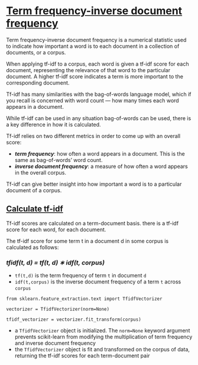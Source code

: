 # [Term frequency-inverse document frequency](https://www.codecademy.com/paths/build-chatbots-with-python/tracks/retrieval-based-chatbots/modules/language-and-topic-modeling-chatbots/lessons/language-model-tf-idf/exercises/what-is-tfidf)
Term frequency-inverse document frequency is a numerical statistic used to indicate how important a word is to each document in a collection of documents, or a corpus.

When applying tf-idf to a corpus, each word is given a tf-idf score for each document, representing the relevance of that word to the particular document.
A higher tf-idf score indicates a term is more important to the corresponding document.

Tf-idf has many similarities with the bag-of-words language model, which if you recall is concerned with word count — how many times each word appears in a document.

While tf-idf can be used in any situation bag-of-words can be used, there is a key difference in how it is calculated.

Tf-idf relies on two different metrics in order to come up with an overall score:
* ***term frequency***: how often a word appears in a document. This is the same as bag-of-words’ word count.
* ***inverse document frequency***: a measure of how often a word appears in the overall corpus.

Tf-idf can give better insight into how important a word is to a particular document of a corpus.
## [Calculate tf-idf](https://www.codecademy.com/paths/build-chatbots-with-python/tracks/retrieval-based-chatbots/modules/language-and-topic-modeling-chatbots/lessons/language-model-tf-idf/exercises/term-frequency-inverse-document-frequency)
Tf-idf scores are calculated on a term-document basis. there is a tf-idf score for each word, for each document.

The tf-idf score for some term t in a document d in some corpus is calculated as follows:
### *tfidf(t, d) = tf(t, d) ∗ idf(t, corpus)*
* `tf(t,d)` is the term frequency of term `t` in document `d`
* `idf(t,corpus)` is the inverse document frequency of a term `t` across `corpus`
 
```
from sklearn.feature_extraction.text import TfidfVectorizer

vectorizer = TfidfVectorizer(norm=None)

tfidf_vectorizer = vectorizer.fit_transform(corpus)
```
* a `TfidfVectorizer` object is initialized. The `norm=None` keyword argument prevents scikit-learn from modifying the multiplication of term frequency and inverse document frequency
* the `TfidfVectorizer` object is fit and transformed on the corpus of data, returning the tf-idf scores for each term-document pair
